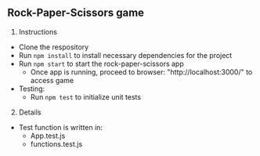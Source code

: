 ## Rock-Paper-Scissors game

1. Instructions
- Clone the respository
- Run `npm install` to install necessary dependencies for the project
- Run `npm start` to start the rock-paper-scissors app
    - Once app is running, proceed to browser: "http://localhost:3000/" to access game
- Testing:
    - Run `npm test` to initialize unit tests

2. Details
- Test function is written in:
    - App.test.js
    - functions.test.js